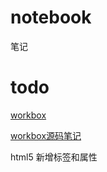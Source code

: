 # notebook
笔记


# todo

[workbox](https://github.com/GoogleChrome/workbox/)

[workbox源码笔记](http://sensai.powerpigger.cc/sensai/site/article/334)

html5 新增标签和属性
